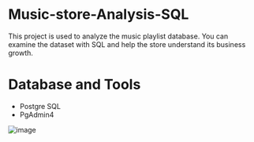 # Music-store-Analysis-SQL

This project is used to analyze the music playlist database. You can examine the dataset with SQL and help the store understand its business growth.

# Database and Tools 
- Postgre SQL
- PgAdmin4

![image](https://github.com/user-attachments/assets/4457ae69-327a-436e-a2a3-9d113a8ce804)
